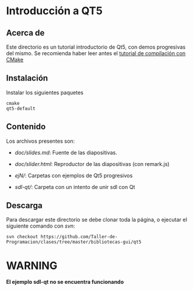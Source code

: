 # Introducción a QT5

## Acerca de

Este directorio es un tutorial introductorio de Qt5, con demos progresivas del mismo. Se recomienda haber leer antes el [tutorial de compilación con CMake](https://github.com/Taller-de-Programacion/compilacion/tree/master/cmake)

## Instalación

Instalar los siguientes paquetes

~~~{.bashrc}
cmake
qt5-default
~~~

## Contenido

Los archivos presentes son:

* *doc/slides.md*: Fuente de las diapositivas.

* *doc/slider.html*: Reproductor de las diapositivas (con remark.js)

* *ejN/*: Carpetas con ejemplos de Qt5 progresivos

* *sdl-qt/*: Carpeta con un intento de unir sdl con Qt


## Descarga

Para descargar este directorio se debe clonar toda la página, o ejecutar el siguiente comando con *svn*:

~~~{.bash}
svn checkout https://github.com/Taller-de-Programacion/clases/tree/master/bibliotecas-gui/qt5 
~~~


# WARNING

**El ejemplo sdl-qt no se encuentra funcionando**